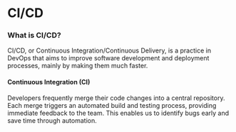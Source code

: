 # CI/CD

### What is CI/CD?

CI/CD, or Continuous Integration/Continuous Delivery, is a practice in DevOps that aims to improve software development and deployment processes, mainly by making them much faster.

#### Continuous Integration (CI)

Developers frequently merge their code changes into a central repository. Each merge triggers an automated build and testing process, providing immediate feedback to the team. This enables us to identify bugs early and save time through automation.
